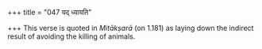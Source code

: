 +++
title = "047 यद् ध्यायति"

+++
This verse is quoted in *Mitākṣarā* (on 1.181) as laying down the
indirect result of avoiding the killing of animals.


